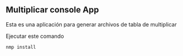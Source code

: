 
## Multiplicar console App

Esta es una aplicación para generar archivos de tabla de multiplicar

Ejecutar este comando

```
nmp install
```
